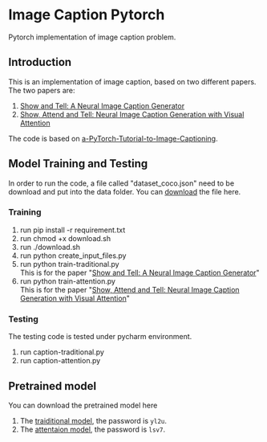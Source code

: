 # Image Caption Pytorch
Pytorch implementation of image caption problem.
## Introduction
This is an implementation of image caption, based on two different papers.
The two papers are:
1. [Show and Tell: A Neural Image Caption Generator](https://arxiv.org/pdf/1411.4555.pdf)
2. [Show, Attend and Tell: Neural Image Caption Generation with Visual Attention](https://arxiv.org/pdf/1502.03044v1.pdf)

The code is based on [a-PyTorch-Tutorial-to-Image-Captioning](https://github.com/sgrvinod/a-PyTorch-Tutorial-to-Image-Captioning).

## Model Training and Testing
In order to run the code, a file called "dataset_coco.json" need to be download and put into the data folder.
You can [download](http://cs.stanford.edu/people/karpathy/deepimagesent/caption_datasets.zip) the file here.

### Training
1. run   pip install -r requirement.txt
2. run   chmod +x download.sh
3. run   ./download.sh
4. run   python create_input_files.py
5. run   python train-traditional.py
   <br>This is for the paper "[Show and Tell: A Neural Image Caption Generator](https://arxiv.org/pdf/1411.4555.pdf)"
6. run   python train-attention.py
   <br>This is for the paper "[Show, Attend and Tell: Neural Image Caption Generation with Visual Attention](https://arxiv.org/pdf/1502.03044v1.pdf)"

### Testing
The testing code is tested under pycharm environment.
1. run caption-traditional.py
2. run caption-attention.py

## Pretrained model
You can download the pretrained model here
1. The [traiditional model](https://pan.baidu.com/s/1mS6yE-HofDTcKLIZjp_GFQ), the password is `yl2u`.
2. The [attentaion model](https://pan.baidu.com/s/1dpG4djWAs9CpFlxJ_uJPYw), the password is `lsv7`.
